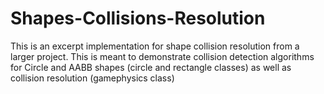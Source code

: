 # Shapes-Collisions-Resolution

This is an excerpt implementation for shape collision resolution from a larger project.
This is meant to demonstrate collision detection algorithms for Circle and AABB shapes (circle and rectangle classes)
as well as collision resolution (gamephysics class)
